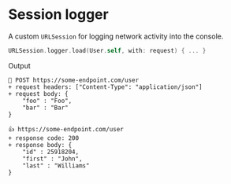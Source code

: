 # Session logger

A custom `URLSession` for logging network activity into the console. 

```swift
URLSession.logger.load(User.self, with: request) { ... }
```

Output

```
🚀 POST https://some-endpoint.com/user
+ request headers: ["Content-Type": "application/json"]
+ request body: {
    "foo" : "Foo",
    "bar" : "Bar"
}

👍 https://some-endpoint.com/user
+ response code: 200
+ response body: {
    "id" : 25918204,
    "first" : "John",
    "last" : "Williams"
}
```
